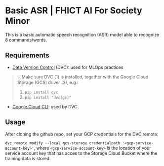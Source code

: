 # Basic ASR | FHICT AI For Society Minor

This is a basic automatic speech recognition (ASR) model able to recognize 8
commands/words.

## Requirements

- [Data Version Control](https://dvc.org/doc/install) (DVC): used for MLOps
  practices
> 💡 Make sure DVC (1) is installed, together with the Google Cloud Storage (GCS) driver
> (2), e.g.:
> 1. `pip install dvc`
> 2. `pip install "dvc[gs]"`

- [Google Cloud CLI](https://cloud.google.com/sdk/docs/install): used by DVC

## Usage

After cloning the github repo, set your GCP credentials for the DVC remote:

`dvc remote modify --local gcs-storage credentialpath
'<gcp-service-account-key>'`, where `<gcp-service-account-key>` is the location
of your service account key that has acces to the Storage Cloud Bucket where
the training data is stored.
